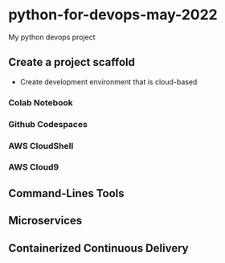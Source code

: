 # python-for-devops-may-2022
My python devops project

## Create a project scaffold

* Create development environment that is cloud-based
### Colab Notebook
### Github Codespaces
### AWS CloudShell
### AWS Cloud9

## Command-Lines Tools

## Microservices

## Containerized Continuous Delivery
